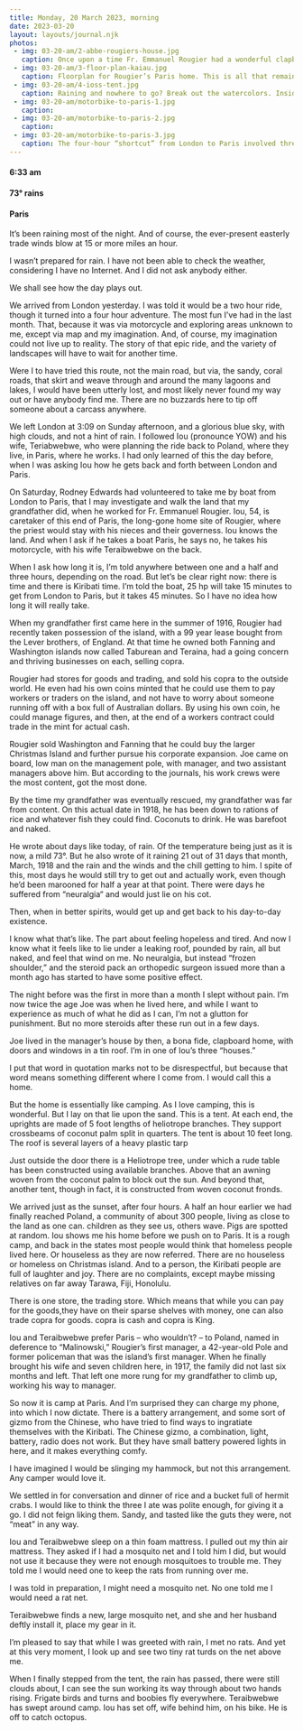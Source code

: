 ```yaml
---
title: Monday, 20 March 2023, morning
date: 2023-03-20
layout: layouts/journal.njk
photos:
 - img: 03-20-am/2-abbe-rougiers-house.jpg
   caption: Once upon a time Fr. Emmanuel Rougier had a wonderful clapboard home in Paris, which he called Kaiau. Today, there is not a trace of the home, only a few unsubstantiated wells.
 - img: 03-20-am/3-floor-plan-kaiau.jpg
   caption: Floorplan for Rougier’s Paris home. This is all that remains of the house, an idea. Not a stone or board or piece of metal remains after more than 100 years.
 - img: 03-20-am/4-ioss-tent.jpg
   caption: Raining and nowhere to go? Break out the watercolors. Inside the main tent of Iou and his wife, Teraibwebwe.
 - img: 03-20-am/motorbike-to-paris-1.jpg
   caption:
 - img: 03-20-am/motorbike-to-paris-2.jpg
   caption:
 - img: 03-20-am/motorbike-to-paris-3.jpg
   caption: The four-hour “shortcut” from London to Paris involved threading the myriad salt lakes and over hardened coral floors, fording lagoons, and weaving our way through a variable maze of salt bush and, eventually, coconut palms. On a bone-shaking 150cc Chinese motorcycle, which started to rust after the first week of owning it.
---
```

#### 6:33 am  
#### 73° rains  
#### Paris

It’s been raining most of the night. And of course, the ever-present easterly trade winds blow at 15 or more miles an hour.

I wasn’t prepared for rain. I have not been able to check the weather, considering I have no Internet. And I did not ask anybody either.

We shall see how the day plays out.

We arrived from London yesterday. I was told it would be a two hour ride,  though it turned into a four hour adventure. The most fun I’ve had in the last month. That, because it was via motorcycle and exploring areas unknown to me, except via map and my imagination. And, of course, my imagination could not live up to reality. The story of that epic ride, and the variety of landscapes will have to wait for another time.

Were I to have tried this route, not the main road,  but via, the sandy, coral roads, that skirt and weave through and around the many lagoons and lakes, I would have been utterly lost, and most likely never found my way out or have anybody find me. There are no buzzards here to tip off someone about a carcass anywhere.

We left London at 3:09 on Sunday afternoon, and a glorious blue sky, with high clouds, and not a hint of rain. I followed Iou (pronounce YOW) and his wife, Teriabwebwe, who were planning the ride back to Poland, where they live, in Paris, where he works. I had only learned of this the day before, when I was asking Iou how he gets back and forth between London and Paris.

On Saturday, Rodney Edwards had volunteered to take me by boat from London to Paris, that I may investigate and walk the land that my grandfather did, when he worked for Fr.  Emmanuel Rougier. Iou, 54, is caretaker of this end of Paris, the long-gone home site of Rougier,  where the priest  would stay with his nieces and their governess. Iou knows the land. And when I ask if he takes a boat Paris, he says no, he takes his motorcycle, with his wife Teraibwebwe on the back.

When I ask how long it is, I’m told anywhere between one and a half and three hours, depending on the road. But let’s be clear right now: there is time and there is Kiribati time. I’m told the boat, 25 hp will take 15 minutes to get from London to Paris, but it takes 45 minutes. So I have no idea how long it will really take.

When my grandfather first came here in the summer of 1916, Rougier had recently taken possession of the island, with a 99 year lease bought from the Lever brothers, of England. At that time he owned both Fanning and Washington islands now called Taburean and Teraina, had a going concern and thriving businesses on each, selling copra.

Rougier had stores for goods and trading, and sold his copra to the outside world. He even had his own coins minted that he could use them to pay workers or traders on the island, and not have to worry about someone running off with a box full of Australian dollars. By using his own coin, he could manage figures, and then, at the end of a workers contract could trade in the mint for actual cash.

Rougier sold Washington and Fanning that he could buy the larger Christmas Island and further pursue his corporate expansion. Joe came on board, low man on the management pole, with manager, and two assistant managers above him. But according to the journals, his work crews were the most content, got the most done.

By the time my grandfather was eventually rescued, my grandfather was far from content. On this actual date in 1918, he has been down to rations of rice and whatever fish they could find. Coconuts to drink. He was barefoot and naked.

He wrote about days like today, of rain. Of the temperature being just as it is now, a mild 73°. But he also wrote of it raining 21 out of 31 days that month, March, 1918 and the rain and the winds and the chill getting to him. I spite of this, most days he would still try to get out and actually work, even though he’d been marooned for half a year at that point. There were days he suffered from “neuralgia“ and would just lie on his cot.

Then, when in better spirits, would get up and get back to his day-to-day existence.

I know what that’s like. The part about feeling hopeless and tired. And now I know what it feels like to lie under a leaking roof, pounded by rain, all but naked, and feel that wind on me. No neuralgia, but instead “frozen shoulder,” and the steroid pack an orthopedic surgeon issued more than a month ago has started to have some positive effect.

The night before was the first in more than a month I slept without pain. I’m now twice the age Joe was when he lived here, and while I want to experience as much of what he did as I can, I’m not a glutton for punishment. But no more steroids after these run out in a few days.

Joe lived in the manager’s house by then, a bona fide, clapboard home, with doors and windows in a tin roof. I’m in one of Iou’s three “houses.”

I put that word in quotation marks not to be disrespectful, but because that word means something different where I come from. I would call this a home.

But the home is essentially like camping. As I love camping, this is wonderful. But I lay on that lie upon the sand. This is a tent. At each end, the uprights are made of 5 foot lengths of heliotrope branches. They support crossbeams of coconut palm split in quarters. The tent is about 10 feet long. The roof is several layers of a heavy plastic tarp

Just outside the door there is a Heliotrope tree, under which a rude table has been constructed using available branches. Above that an awning woven from the coconut palm to block out the sun. And beyond that, another tent, though in fact, it is constructed from woven coconut fronds.

We arrived just as the sunset, after four hours. A half an hour earlier we had finally reached Poland, a community of about 300 people, living as close to the land as one can. children as they see us, others wave. Pigs are spotted at random. Iou shows me his home before we push on to Paris. It is a rough camp,
and back in the states most people would think that homeless people lived here. Or houseless as they are now referred. There are no houseless or homeless on Christmas island. And to a person, the Kiribati people are full of laughter and joy. There are no complaints, except maybe missing relatives on far away Tarawa, Fiji, Honolulu.

There is one store, the trading store. Which means that while you can pay for the goods,they have on their sparse shelves with money, one can also trade copra for goods. copra is cash and copra is King.

Iou and Teraibwebwe prefer Paris – who wouldn’t? – to Poland, named in deference to “Malinowski,” Rougier’s first manager, a 42-year-old Pole and former policeman that was the island’s first manager. When he finally brought his wife and seven children here, in 1917, the family did not last six months and left. That left one more rung for my grandfather to climb up, working his way to manager.

So now it is camp at Paris. And I’m surprised they can charge my phone, into which I now dictate. There is a battery arrangement, and some sort of gizmo from the Chinese, who have tried to find ways to ingratiate themselves with the Kiribati. The Chinese gizmo, a combination, light, battery, radio does not work. But they have small battery powered lights in here, and it makes everything comfy.

I have imagined I would be slinging my hammock, but not this arrangement. Any camper would love it.

We settled in for conversation and dinner of rice and a bucket full of hermit crabs. I would like to think the three I ate was polite enough, for giving it a go. I did not feign liking them. Sandy, and tasted like the guts they were, not “meat” in any way.

Iou and Teraibwebwe sleep on a thin foam mattress. I pulled out my thin air mattress. They asked if I had a mosquito net and I told him I did, but would not use it because they were not enough mosquitoes to trouble me. They told me I would need one to keep the rats from running over me.

I was told in preparation, I might need a mosquito net. No one told me I would need a rat net.

Teraibwebwe finds a new, large mosquito net, and she and her husband deftly install it, place my gear in it.

I’m pleased to say that while I was greeted with rain, I met no rats. And yet at this very moment, I look up and see two tiny rat turds on the net above me.

When I finally stepped from the tent, the rain has passed, there were still clouds about, I can see the sun working its way through about two hands rising. Frigate birds and turns and boobies fly everywhere. Teraibwebwe has swept around camp. Iou has set off, wife behind him, on his bike. He is off to catch octopus.
